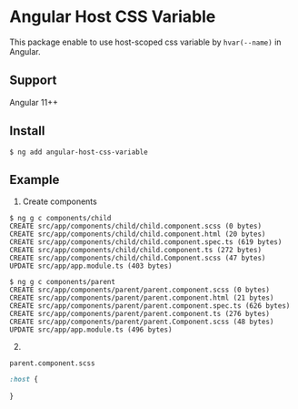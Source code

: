 # Angular Host CSS Variable
This package enable to use host-scoped css variable by `hvar(--name)` in Angular.

## Support
Angular 11++

## Install
```
$ ng add angular-host-css-variable
```

## Example
1. Create components

```shell
$ ng g c components/child
CREATE src/app/components/child/child.component.scss (0 bytes)
CREATE src/app/components/child/child.component.html (20 bytes)
CREATE src/app/components/child/child.component.spec.ts (619 bytes)
CREATE src/app/components/child/child.component.ts (272 bytes)
CREATE src/app/components/child/child.Component.scss (47 bytes)
UPDATE src/app/app.module.ts (403 bytes)

$ ng g c components/parent
CREATE src/app/components/parent/parent.component.scss (0 bytes)
CREATE src/app/components/parent/parent.component.html (21 bytes)
CREATE src/app/components/parent/parent.component.spec.ts (626 bytes)
CREATE src/app/components/parent/parent.component.ts (276 bytes)
CREATE src/app/components/parent/parent.Component.scss (48 bytes)
UPDATE src/app/app.module.ts (496 bytes)

```

2. 

`parent.component.scss`

```parent.component.scss
:host {
  
}
```

